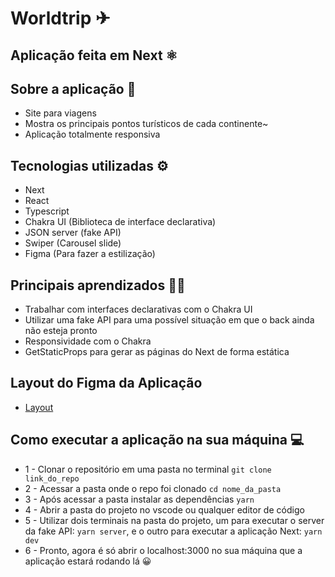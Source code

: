 # Worldtrip ✈

## Aplicação feita em Next ⚛

## Sobre a aplicação 🚀
- Site para viagens
- Mostra os principais pontos turísticos de cada continente~
- Aplicação totalmente responsiva

## Tecnologias utilizadas ⚙
- Next
- React
- Typescript
- Chakra UI (Biblioteca de interface declarativa)
- JSON server (fake API)
- Swiper (Carousel slide)
- Figma (Para fazer a estilização)

## Principais aprendizados 👩‍🚀
- Trabalhar com interfaces declarativas com o Chakra UI
- Utilizar uma fake API para uma possível situação em que o back ainda não esteja pronto
- Responsividade com o Chakra
- GetStaticProps para gerar as páginas do Next de forma estática

## Layout do Figma da Aplicação
- <a href="https://www.figma.com/file/8QAkMs3BddatXn2fFseyu4/Desafio-1-M%C3%B3dulo-4-ReactJS/duplicate" target="_blank">Layout</a>

## Como executar a aplicação na sua máquina 💻
- 1 - Clonar o repositório em uma pasta no terminal
```git clone link_do_repo```
- 2 - Acessar a pasta onde o repo foi clonado
```cd nome_da_pasta```
- 3 - Após acessar a pasta instalar as dependências
```yarn```
- 4 - Abrir a pasta do projeto no vscode ou qualquer editor de código
- 5 - Utilizar dois terminais na pasta do projeto, um para executar o server da fake API: ```yarn server```, e o outro para executar a aplicação Next: ```yarn dev```
- 6 - Pronto, agora é só abrir o localhost:3000 no sua máquina que a aplicação estará rodando lá 😀